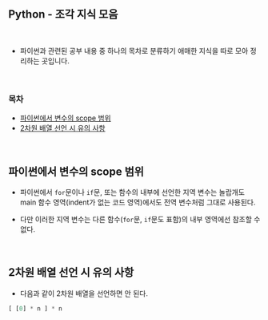 ## Python - 조각 지식 모음

<br/>

* 파이썬과 관련된 공부 내용 중 하나의 목차로 분류하기 애매한 지식을 따로 모아 정리하는 곳입니다.

<br/>

### 목차

* <a href="https://github.com/SangYoonLee1231/TIL/blob/main/Python/python_piece_info.md#%ED%8C%8C%EC%9D%B4%EC%8D%AC%EC%97%90%EC%84%9C-%EB%B3%80%EC%88%98%EC%9D%98-scope-%EB%B2%94%EC%9C%84">파이썬에서 변수의 scope 범위</a>
* <a href="https://github.com/SangYoonLee1231/TIL/blob/main/Python/python_piece_info.md#2%EC%B0%A8%EC%9B%90-%EB%B0%B0%EC%97%B4-%EC%84%A0%EC%96%B8-%EC%8B%9C-%EC%9C%A0%EC%9D%98-%EC%82%AC%ED%95%AD">2차원 배열 선언 시 유의 사항</a>

<br/>

## 파이썬에서 변수의 scope 범위

* 파이썬에서 <code>for</code>문이나 <code>if</code>문, 또는 함수의 내부에 선언한 지역 변수는 놀랍개도 main 함수 영역(indent가 없는 코드 영역)에서도 전역 변수처럼 그대로 사용된다.

* 다만 이러한 지역 변수는 다른 함수(<code>for</code>문, <code>if</code>문도 표함)의 내부 영역에선 참조할 수 없다.

<br/>

## 2차원 배열 선언 시 유의 사항

* 다음과 같이 2차원 배열을 선언하면 안 된다.

```python
[ [0] * n ] * n
```